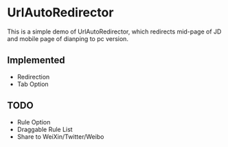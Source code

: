# UrlAutoRedirector

This is a simple demo of UrlAutoRedirector, which redirects mid-page of JD and mobile page of dianping to pc version.

## Implemented

* Redirection
* Tab Option

## TODO

* Rule Option
* Draggable Rule List
* Share to WeiXin/Twitter/Weibo